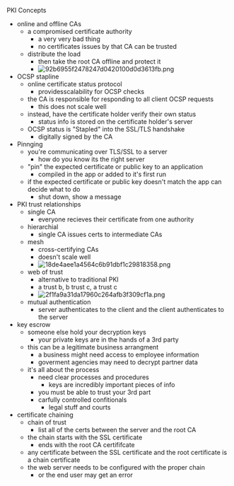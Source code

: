 PKI Concepts

* online and offline CAs
	* a compromised certificate authority 
		* a very very bad thing 
		* no certificates issues by that CA can be trusted
	* distribute the load 
		* then take the root CA offline and protect it 
		* ![92b6955f2478247d0420100d0d3613fb.png](../../_resources/066f11017e8749c2a1f86ce5e2f6de8d.png)
* OCSP stapline 
	* online certificate status protocol 
		* providesscalability for OCSP checks 
	* the CA is responsible for responding to all client OCSP requests 
		* this does not scale well
	* instead, have the certificate holder verify their own status 
		* status info is stored on the certificate holder's server 
	* OCSP status is "Stapled" into the SSL/TLS handshake 
		* digitally signed by the CA 
* Pinnging 
	* you're communicating over TLS/SSL to a server 
		* how do you know its the right server
	* "pin" the expected certificate or public key to an application 
		* compiled in the app or added to it's first run 
	* if the expected certificate or public key doesn't match the app can decide what to do 
		* shut down, show a message
* PKI trust relationships 
	* single CA 
		* everyone recieves their certificate from one authority 
	* hierarchial 
		* single CA issues certs to intermediate CAs 
	* mesh 
		* cross-certifying CAs
		* doesn't scale well
		* ![18de4aee1a4564c6b91dbf1c29818358.png](../../_resources/dab74affb77b43e8ac6fc5f76220a3e0.png)
	* web of trust 
		* alternative to traditional PKI
		* a trust b, b trust c, a trust c
		* ![2f1fa9a31da17960c264afb3f309cf1a.png](../../_resources/09f5dec7b80240c19e95e0743263ed2a.png)
	* mutual authentication 
		* server authenticates to the client and the client authenticates to the server 
* key escrow 
	* someone else hold your decryption keys 
		* your private keys are in the hands of a 3rd party 
	* this can be a legitimate business arrangment 
		* a business might need access to employee information 
		* goverment agencies may need to decrypt partner data
	* it's all about the process
		* need clear processes and procedures 
			* keys are incredibly important pieces of info 
		* you must be able to trust your 3rd part 
		* carfully controlled confitionals 
			* legal stuff and courts 
* certificate chaining 
	* chain of trust 
		* list all of the certs between the server and the root CA
	* the chain starts with the SSL certificate 
		* ends with the root CA certififcate 
	* any certificate between the SSL certificate and the root certificate is a chain certificate 
	* the web server needs to be configured with the proper chain 
		* or the end user may get an error 